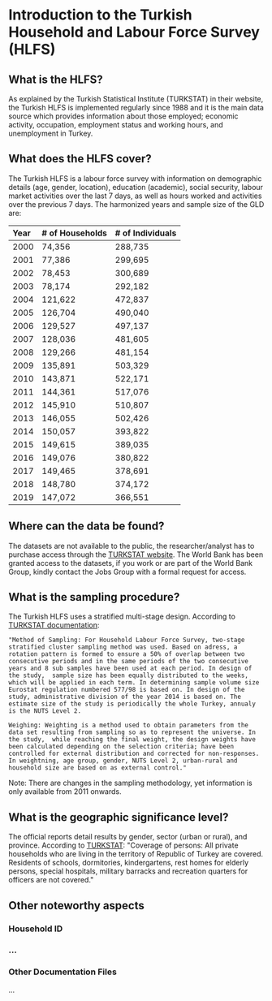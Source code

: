# Introduction to the Turkish Household and Labour Force Survey (HLFS)

## What is the HLFS?

As explained by the Turkish Statistical Institute (TURKSTAT) in their website, the Turkish HLFS is implemented regularly since 1988  and it is the main data source which provides information about those employed; economic activity, occupation, employment status and working hours, and unemployment in Turkey. 

## What does the HLFS cover?

The Turkish HLFS is a labour force survey with information on demographic details (age, gender, location), education (academic), social security, labour market activities over the last 7 days, as well as hours worked and activities over the previous 7 days. The harmonized years and sample size of the GLD are:

| Year	| # of Households	| # of Individuals	|
| :-------	| :--------		| :--------	 	|
| 2000	| 74,356	| 288,735	|
| 2001	| 77,386	| 299,695	|
| 2002	| 78,453	| 300,689	|
| 2003	| 78,174	| 292,182	|
| 2004	| 121,622	| 472,837	|
| 2005	| 126,704	| 490,040	|
| 2006	| 129,527	| 497,137	|
| 2007	| 128,036	| 481,605	|
| 2008	| 129,266	| 481,154   |
| 2009	| 135,891	| 503,329	|
| 2010	| 143,871	| 522,171	|
| 2011	| 144,361	| 517,076	|
| 2012	| 145,910	| 510,807 |
| 2013	| 146,055	| 502,426 |
| 2014	| 150,057	| 393,822 |
| 2015	| 149,615	| 389,035 |
| 2016	| 149,076	| 380,822 |
| 2017	| 149,465	| 378,691 |
| 2018	| 148,780	| 374,172 |
| 2019	| 147,072	| 366,551 |

## Where can the data be found?

The datasets are not available to the public, the researcher/analyst has to purchase access through the [TURKSTAT website](https://www.tuik.gov.tr/Kurumsal/Mikro_Veri). The World Bank has been granted access to the datasets, if you work or are part of the World Bank Group, kindly contact the Jobs Group with a formal request for access.

## What is the sampling procedure?

The Turkish HLFS uses a stratified multi-stage design. According to [TURKSTAT documentation](https://data.tuik.gov.tr/Bulten/Index?p=Labour-Force-Statistics-2020-37484&dil=2): 

    "Method of Sampling: For Household Labour Force Survey, two-stage stratified cluster sampling method was used. Based on adress, a rotation pattern is formed to ensure a 50% of overlap between two consecutive periods and in the same periods of the two consecutive years and 8 sub samples have been used at each period. In design of the study,  sample size has been equally distributed to the weeks,  which will be applied in each term. In determining sample volume size Eurostat regulation numbered 577/98 is based on. In design of the study, administrative division of the year 2014 is based on. The estimate size of the study is periodically the whole Turkey, annualy is the NUTS Level 2.  
    
    Weighing: Weighting is a method used to obtain parameters from the data set resulting from sampling so as to represent the universe. In the study,  while reaching the final weight, the design weights have been calculated depending on the selection criteria; have been controlled for external distribution and corrected for non-responses. In weightning, age group, gender, NUTS Level 2, urban-rural and household size are based on as external control."

Note: There are changes in the sampling methodology, yet information is only available from 2011 onwards.

## What is the geographic significance level?

The official reports detail results by gender, sector (urban or rural), and province. According to [TURKSTAT](https://data.tuik.gov.tr/Bulten/Index?p=Labour-Force-Statistics-2020-37484&dil=2):
    "Coverage of persons: All private households who are living in the territory of Republic of Turkey are covered. Residents of schools, dormitories, kindergartens, rest homes for elderly persons, special hospitals, military barracks and recreation quarters for officers are not covered."


## Other noteworthy aspects

### Household ID
### ...


### Other Documentation Files 
...
